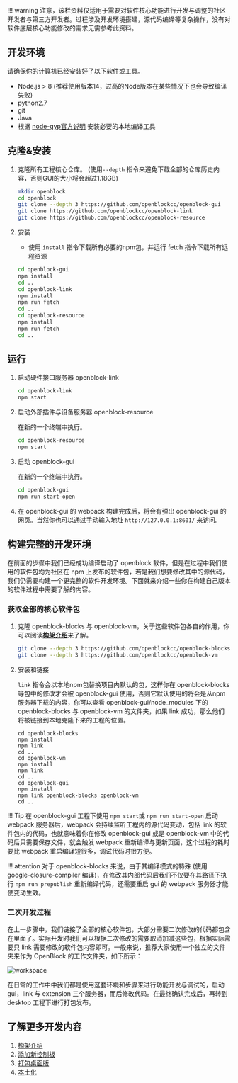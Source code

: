 !!! warning
    注意，该栏资料仅适用于需要对软件核心功能进行开发与调整的社区开发者与第三方开发者。过程涉及开发环境搭建，源代码编译等复杂操作，没有对软件底层核心功能修改的需求无需参考此资料。

## 开发环境

请确保你的计算机已经安装好了以下软件或工具。

- Node.js > 8 (推荐使用版本14，过高的Node版本在某些情况下也会导致编译失败) 
- python2.7
- git
- Java
- 根据 [node-gyp官方说明](https://www.npmjs.com/package/node-gyp) 安装必要的本地编译工具

## 克隆&安装

1. 克隆所有工程核心仓库。 (使用```--depth``` 指令来避免下载全部的仓库历史内容，否则GUI的大小将会超过1.18GB)

    ```bash
    mkdir openblock
    cd openblock
    git clone --depth 3 https://github.com/openblockcc/openblock-gui
    git clone https://github.com/openblockcc/openblock-link
    git clone https://github.com/openblockcc/openblock-resource
    ```
    
2. 安装

    - 使用 `install` 指令下载所有必要的npm包，并运行 fetch 指令下载所有远程资源
    
    ```bash
    cd openblock-gui
    npm install
    cd ..
    cd openblock-link
    npm install
    npm run fetch
    cd ..
    cd openblock-resource
    npm install
    npm run fetch
    cd ..
    ```
    

## 运行

1. 启动硬件接口服务器 openblock-link

    ```bash
    cd openblock-link
    npm start
    ```

2. 启动外部插件与设备服务器 openblock-resource

    在新的一个终端中执行。

    ```bash
    cd openblock-resource
    npm start
    ```

3. 启动 openblock-gui

    在新的一个终端中执行。

    ```bash
    cd openblock-gui
    npm run start-open
    ```

4. 在 openblock-gui 的 webpack 构建完成后，将会有弹出 openblock-gui 的网页。当然你也可以通过手动输入地址 `http://127.0.0.1:8601/` 来访问。

## 构建完整的开发环境

在前面的步骤中我们已经成功编译启动了 openblock 软件，但是在过程中我们使用的软件包均为社区在 npm 上发布的软件包，若是我们想要修改其中的源代码，我们仍需要构建一个更完整的软件开发环境。下面就来介绍一些你在构建自己版本的软件过程中需要了解的内容。

### 获取全部的核心软件包

1. 克隆 openblock-blocks 与 openblock-vm，关于这些软件包各自的作用，你可以阅读[**构架介绍**](framework-introduction.md)来了解。

    ```bash
    git clone --depth 3 https://github.com/openblockcc/openblock-blocks
    git clone --depth 3 https://github.com/openblockcc/openblock-vm
    ```

2. 安装和链接

    `link` 指令会以本地npm包替换项目内默认的包，这样你在 openblock-blocks 等包中的修改才会被 openblock-gui 使用，否则它默认使用的将会是从npm服务器下载的内容，你可以查看 openblock-gui/node_modules 下的 openblock-blocks 与 openblock-vm 的文件夹，如果 link 成功，那么他们将被链接到本地克隆下来的工程的位置。

    ```
    cd openblock-blocks
    npm install
    npm link
    cd ..
    cd openblock-vm
    npm install
    npm link
    cd ..
    cd openblock-gui
    npm install
    npm link openblock-blocks openblock-vm
    cd ..
    ```

!!! Tip
    在 openblock-gui 工程下使用 `npm start`或 `npm run start-open` 启动 webpack 服务器后，webpack 会持续监听工程内的源代码变动，包括 link 的软件包内的代码，也就意味着你在修改 openblock-gui 或是 openblock-vm 中的代码后只需要保存文件，就会触发 webpack 重新编译与更新页面，这个过程的耗时要比 webpack 重启编译短很多，调试代码时很方便。

!!! attention
    对于 openblock-blocks 来说，由于其编译模式的特殊 (使用 google-closure-compiler 编译)，在修改其内部代码后我们不仅要在其路径下执行 `npm run prepublish` 重新编译代码，还需要重启 gui 的 webpack 服务器才能使变动生效。

### 二次开发过程

在上一步骤中，我们链接了全部的核心软件包，大部分需要二次修改的代码都包含在里面了。实际开发时我们可以根据二次修改的需要取消加减这些包，根据实际需要只 link 需要修改的软件包内容即可。一般来说，推荐大家使用一个独立的文件夹来作为 OpenBlock 的工作文件夹，如下所示：

![workspace](asset\workspace.png)

在日常的工作中中我们都是使用这套环境和步骤来进行功能开发与调试的，启动 gui，link 与 extension 三个服务器，而后修改代码。在最终确认完成后，再转到 desktop 工程下进行打包发布。

## 了解更多开发内容

1. [构架介绍](framework-introduction.md)
2. [添加新控制板](add-a-new-board.md)
3. [打包桌面版](pack-desktop-software.md)
4. [本土化](localization.md)
